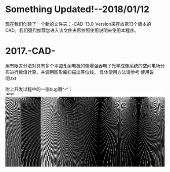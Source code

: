 # Something Updated!--2018/01/12

现在我们创建了一个新的文件夹：-CAD-13.0-Version来存放第13个版本的CAD，我们强烈推荐您进入该文件夹再参照使用说明来使用本程序。

# 2017.-CAD-
用有限差分法对具有多个平圆孔阑电极的像增强器电子光学成像系统的空间电场分布进行数值计算，并调用图形库扫描出等位线。
具体使用方法请参考 使用说明.txt  

附上开发过程中的一张bug图^-^：  
![Bug_Image](https://github.com/LLMIKU/2017.-CAD-/blob/master/Bug_Image/2017-10-24%20(3).png)



